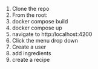 1. Clone the repo
2. From the root:
3. docker compose build
4. docker compose up
5. navigate to http:/localhost:4200
6. Click the menu drop down
7. Create a user
8. add ingredients
9. create a recipe
